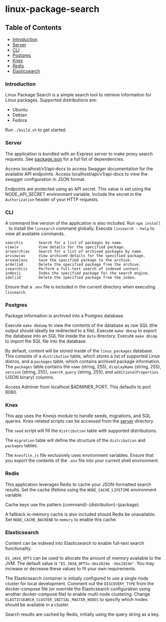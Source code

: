 # linux-package-search

## Table of Contents  

* [Introduction](#introduction)<a name="introduction"/>
* [Server](#server)<a name="server"/>
* [CLI](#cli)<a name="cli"/>
* [Postgres](#postgres)<a name="postgres"/>
* [Knex](#knex)<a name="knex"/>
* [Redis](#redis)<a name="redis"/>
* [Elasticsearch](#elasticsearch)<a name="elasticsearch"/>

### Introduction

Linux Package Search is a simple search tool to retrieve information for Linux packages. Supported distributions are:
* Ubuntu
* Debian
* Fedora

Run `./build.sh` to get started.

### Server

The application is bundled with an Express server to make proxy search requests. See [package.json](server/package.json) for a full list of dependencies.

Access localhost/v1/api-docs to access Swagger documentation for the available API endpoints. Access localhost/api/v1/api-docs to view the swagger configuration in JSON format.

Endpoints are protected using an API secret. This value is set using the NODE_API_SECRET environment variable. Include the secret in the `Authorization` header of your HTTP requests.

### CLI

A command line version of the application is also included. Run `npm install .` to install the `linsearch` command globally. Execute `linsearch --help` to view all available commands.

```
search|s       Search for a list of packages by name.
view|v         View details for the specified package.
arsearch|as    Search for a list of archived packages by name.
arview|av      View archived details for the specified package.
arsave|asv     Save the specified package to the archive.
ardel|ad       Delete the specified package from the archive.
isearch|is     Perform a full-text search of indexed content.
index|i        Index the specified package for the search engine.
idel|id        Delete the specified package from the index.
```

Ensure that a `.env` file is included in the current directory when executing `linsearch`. 

### Postgres

Package information is archived into a Postgres database. 

Execute `make dbdump` to view the contents of the database as raw SQL (the output should ideally be redirected to a file). Execute `make dbexp` to export the database into an SQL file inside the `data` directory. Execute `make dbimp` to import the SQL file into the database.

By default, content will be stored inside of the `linux_packages` database. This consists of a `distribution` table, which stores a list of supported Linux distros, and a `packages` table, which contains archived package information. The `packages` table contains the `name` (string, 255), `displayName` (string, 255), `version` (string, 255), `search_query` (string, 255), and `additionalProperties` (JSON binary) columns.

Access Adminer from localhost:$ADMINER_PORT. This defaults to port 8080.

### Knex

This app uses the Knexjs module to handle seeds, migrations, and SQL queries. Knex-related scripts can be accessed from the [server](server) directory.

The `seed` script will fill the `distribution` table with supported distributions.

The `migration` table will define the structure of the `distribution` and `packages` tables.

The `knexfile.js` file exclusively uses environment variables. Ensure that you export the contents of the `.env` file into your current shell environment.

### Redis

This application leverages Redis to cache your JSON-formatted search results. Set the cache lifetime using the `NODE_CACHE_LIFETIME` environment variable.

Cache keys use the pattern {command}-{distribution}-{package}.

A fallback in-memory cache is also included should Redis be unavailable. Set `NODE_CACHE_BACKEND` to `memory` to enable this cache.

### Elasticsearch

Content can be indexed into Elasticsearch to enable full-text search functionality. 

`ES_JAVA_OPTS` can be used to allocate the amount of memory available to the JVM. The default value is `"ES_JAVA_OPTS=-Xmx1024m -Xms1024m"`. You may increase or decrease these values to fit your own requirements.

The Elasticsearch container is initially configured to use a single node cluster for local development. Comment out the `DISCOVERY_TYPE` from the docker-compose file (or override the Elasticsearch configuration using another docker-compose file) to enable multi-node clustering. Change `ELASTICSEARCH_CLUSTER_INITIAL_MASTER_NODES` to specify which nodes should be available in a cluster.

Search results are cached by Redis, initially using the query string as a key.
